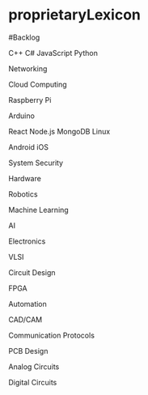 # proprietaryLexicon
#Backlog

C++
C#
JavaScript
Python

Networking

Cloud Computing

Raspberry Pi

Arduino

React
Node.js
MongoDB
Linux

Android
iOS

System Security

Hardware

Robotics

Machine Learning

AI

Electronics

VLSI

Circuit Design

FPGA

Automation

CAD/CAM

Communication Protocols

PCB Design

Analog Circuits

Digital Circuits
